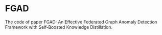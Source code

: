 # FGAD
The code of paper FGAD: An Effective Federated Graph Anomaly Detection Framework with Self-Boosted Knowledge Distillation.

